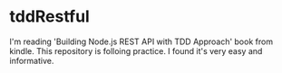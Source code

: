 # tddRestful

I'm reading 'Building Node.js REST API with TDD Approach' book from kindle.
This repository is folloing practice.
I found it's very easy and informative.